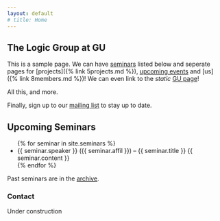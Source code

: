 ```yaml
---
layout: default
# title: Home
---
```

## The Logic Group at GU

This is a sample page. We can have [seminars](#seminars) listed below and seperate pages for [projects]({% link 5projects.md %}), [upcoming events](./events.html) and [us]({% link 8members.md %})! We can even link to the _static_ [GU page](https://www.gu.se/en/flov/our-research/research-areas/research-in-logic-and-mathematical-methodology)!

All this, and more.

Finally, sign up to our [mailing list](https://listserv.gu.se/sympa/subscribe/logic) to stay up to date.

## Upcoming Seminars<a name="seminars"></a>

<ul class="seminars">
  {% for seminar in site.seminars %}
    <li>
      <span id="speaker">{{ seminar.speaker }}</span> (<span id="affil">{{ seminar.affil }}</span>) – {{ seminar.title }}
      {{ seminar.content }}
    </li>
  {% endfor %}
</ul>

Past seminars are in the [archive](./seminars.html).

### Contact

Under construction
